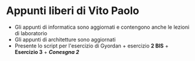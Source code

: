 # Appunti liberi di Vito Paolo
* Gli appunti di informatica sono aggiornati e contengono anche le lezioni di laboratorio
* Gli appunti di architetture sono aggiornati
* Presente lo script per l'esercizio di Gyordan + esercizio **2 BIS**  + **Esercizio 3** + ***Conesgna 2***
